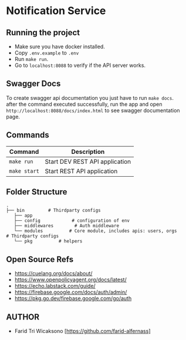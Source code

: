 # Notification Service


## Running the project

- Make sure you have docker installed.
- Copy `.env.example` to `.env`
- Run `make run`.
- Go to `localhost:8088` to verify if the API server works.

## Swagger Docs

To create swagger api documentation you just have to run `make docs`.    
after the command executed successfully, run the app and open `http://localhost:8088/docs/index.html` to see swagger documentation page.


## Commands

| Command                                  | Description                                                 |
|------------------------------------------|-------------------------------------------------------------|
| `make run`                               | Start DEV REST API application                              |
| `make start`                             | Start REST API application                                  |

## Folder Structure

```
.
├── bin         # Thirdparty configs
   ├── app
   ├── config            # configuration of env
   ├── middlewares        # Auth middleware
   └── modules          # Core module, includes apis: users, orgs        # Thirdparty configs
   └── pkg          # helpers

```

## Open Source Refs
- https://cuelang.org/docs/about/
- https://www.openpolicyagent.org/docs/latest/
- https://echo.labstack.com/guide/
- https://firebase.google.com/docs/auth/admin/
- https://pkg.go.dev/firebase.google.com/go/auth

## AUTHOR
- Farid Tri Wicaksono [https://github.com/farid-alfernass]
